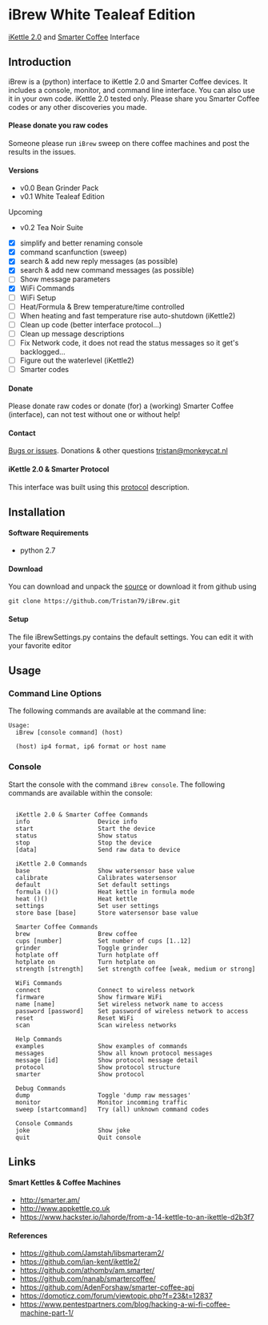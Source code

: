 # iBrew White Tealeaf Edition
[iKettle 2.0](http://smarter.am/ikettle) and [Smarter Coffee](http://smarter.am/coffee) Interface

## Introduction
iBrew is a (python) interface to iKettle 2.0 and Smarter Coffee devices. It includes a console, monitor, and command line interface. You can also use it in your own code. iKettle 2.0 tested only.  Please share you Smarter Coffee codes or any other discoveries you made.

#### Please donate you raw codes
Someone please run ```iBrew``` sweep on there coffee machines and post the results in the issues.

#### Versions
 * v0.0 Bean Grinder Pack
 * v0.1 White Tealeaf Edition
 
Upcoming
 
 * v0.2 Tea Noir Suite
 - [x] simplify and better renaming console
 - [x] command scanfunction (sweep)
 - [x] search & add new reply messages (as possible)
 - [x] search & add new command messages (as possible)
 - [ ] Show message parameters
 - [x] WiFi Commands
 - [ ] WiFi Setup
 - [ ] Heat/Formula & Brew temperature/time controlled
 - [ ] When heating and fast temperature rise auto-shutdown (iKettle2)
 - [ ] Clean up code (better interface protocol...)
 - [ ] Clean up message descriptions
 - [ ] Fix Network code, it does not read the status messages so it get's backlogged...
 - [ ] Figure out the waterlevel (iKettle2)
 - [ ] Smarter codes
 
#### Donate
Please donate raw codes or donate (for) a (working) Smarter Coffee (interface), can not test without one or without help!

#### Contact
[Bugs or issues](https://github.com/Tristan79/iBrew/issues). Donations & other questions <tristan@monkeycat.nl>

#### iKettle 2.0 & Smarter Protocol
This interface was built using this [protocol](https://github.com/Tristan79/iBrew/blob/master/smarter.txt) description.

## Installation

#### Software Requirements 
* python 2.7

#### Download
You can download and unpack the [source](https://github.com/Tristan79/iBrew/archive/master.zip) or
 download it from github using
```
git clone https://github.com/Tristan79/iBrew.git
```

#### Setup
The file iBrewSettings.py contains the default settings. You can edit it with your favorite editor

## Usage

### Command Line Options
 The following commands are available at the command line:
 
```
Usage:
  iBrew [console command] (host)

  (host) ip4 format, ip6 format or host name
```

### Console
Start the console with the command `iBrew console`. The following commands are available within the console:

```

  iKettle 2.0 & Smarter Coffee Commands
  info                   Device info
  start                  Start the device
  status                 Show status
  stop                   Stop the device
  [data]                 Send raw data to device

  iKettle 2.0 Commands
  base                   Show watersensor base value
  calibrate              Calibrates watersensor
  default                Set default settings
  formula ()()           Heat kettle in formula mode
  heat ()()              Heat kettle
  settings               Set user settings
  store base [base]      Store watersensor base value

  Smarter Coffee Commands
  brew                   Brew coffee
  cups [number]          Set number of cups [1..12]
  grinder                Toggle grinder
  hotplate off           Turn hotplate off
  hotplate on            Turn hotplate on
  strength [strength]    Set strength coffee [weak, medium or strong]

  WiFi Commands
  connect                Connect to wireless network
  firmware               Show firmware WiFi
  name [name]            Set wireless network name to access
  password [password]    Set password of wireless network to access
  reset                  Reset WiFi
  scan                   Scan wireless networks

  Help Commands
  examples               Show examples of commands
  messages               Show all known protocol messages
  message [id]           Show protocol message detail
  protocol               Show protocol structure
  smarter                Show protocol

  Debug Commands
  dump                   Toggle 'dump raw messages'
  monitor                Monitor incomming traffic
  sweep [startcommand]   Try (all) unknown command codes

  Console Commands
  joke                   Show joke
  quit                   Quit console

```

## Links

#### Smart Kettles & Coffee Machines
  *    http://smarter.am/
  *    http://www.appkettle.co.uk
  *    https://www.hackster.io/lahorde/from-a-14-kettle-to-an-ikettle-d2b3f7
      
#### References
  *    https://github.com/Jamstah/libsmarteram2/
  *    https://github.com/ian-kent/ikettle2/
  *    https://github.com/athombv/am.smarter/
  *    https://github.com/nanab/smartercoffee/
  *    https://github.com/AdenForshaw/smarter-coffee-api
  *    https://domoticz.com/forum/viewtopic.php?f=23&t=12837
  *    https://www.pentestpartners.com/blog/hacking-a-wi-fi-coffee-machine-part-1/

